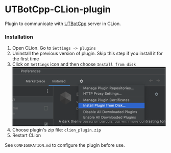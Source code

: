 # UTBotCpp-CLion-plugin
<!-- Plugin description -->
Plugin to communicate with [UTBotCpp](https://github.com/UnitTestBot/UTBotCpp) server in CLion.

### Installation

1. Open CLion. Go to `Settings -> plugins`
2. Uninstall the previous version of plugin. Skip this step if you install it for the first time
3. Click on `Settings` icon and then choose `Install from disk`
![](images/install/install-from-disk.png)
4. Choose plugin's zip file: `clion_plugin.zip`
5. Restart CLion

See `CONFIGURATION.md` to configure the plugin before use.

<!-- Plugin description end -->